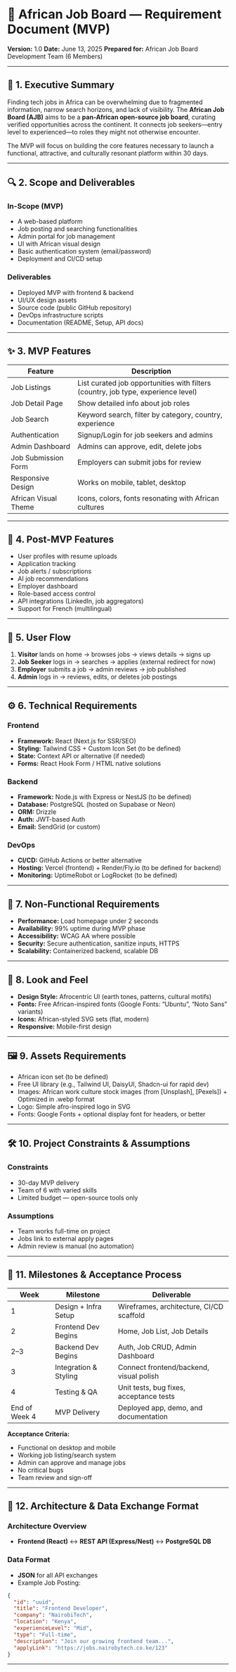 # 📄 **African Job Board — Requirement Document (MVP)**

**Version:** 1.0
**Date:** June 13, 2025
**Prepared for:** African Job Board Development Team (6 Members)

---

## 📌 1. Executive Summary

Finding tech jobs in Africa can be overwhelming due to fragmented information, narrow search horizons, and lack of visibility. The **African Job Board (AJB)** aims to be a **pan-African open-source job board**, curating verified opportunities across the continent. It connects job seekers—entry level to experienced—to roles they might not otherwise encounter.

The MVP will focus on building the core features necessary to launch a functional, attractive, and culturally resonant platform within 30 days.

---

## 🔍 2. Scope and Deliverables

### In-Scope (MVP)

* A web-based platform
* Job posting and searching functionalities
* Admin portal for job management
* UI with African visual design
* Basic authentication system (email/password)
* Deployment and CI/CD setup

### Deliverables

* Deployed MVP with frontend & backend
* UI/UX design assets
* Source code (public GitHub repository)
* DevOps infrastructure scripts
* Documentation (README, Setup, API docs)

---

## ✨ 3. MVP Features

| Feature              | Description                                                                       |
| -------------------- | --------------------------------------------------------------------------------- |
| Job Listings         | List curated job opportunities with filters (country, job type, experience level) |
| Job Detail Page      | Show detailed info about job roles                                                |
| Job Search           | Keyword search, filter by category, country, experience                           |
| Authentication       | Signup/Login for job seekers and admins                                           |
| Admin Dashboard      | Admins can approve, edit, delete jobs                                             |
| Job Submission Form  | Employers can submit jobs for review                                              |
| Responsive Design    | Works on mobile, tablet, desktop                                                  |
| African Visual Theme | Icons, colors, fonts resonating with African cultures                             |

---

## 🔁 4. Post-MVP Features

* User profiles with resume uploads
* Application tracking
* Job alerts / subscriptions
* AI job recommendations
* Employer dashboard
* Role-based access control
* API integrations (LinkedIn, job aggregators)
* Support for French (multilingual)

---

## 🧭 5. User Flow

1. **Visitor** lands on home → browses jobs → views details → signs up
2. **Job Seeker** logs in → searches → applies (external redirect for now)
3. **Employer** submits a job → admin reviews → job published
4. **Admin** logs in → reviews, edits, or deletes job postings

---

## ⚙️ 6. Technical Requirements

### Frontend

* **Framework:** React (Next.js for SSR/SEO)
* **Styling:** Tailwind CSS + Custom Icon Set (to be defined)
* **State:** Context API or alternative (if needed)
* **Forms:** React Hook Form / HTML native solutions

### Backend

* **Framework:** Node.js with Express or NestJS (to be defined)
* **Database:** PostgreSQL (hosted on Supabase or Neon)
* **ORM:** Drizzle
* **Auth:** JWT-based Auth
* **Email:** SendGrid (or custom)

### DevOps

* **CI/CD:** GitHub Actions or better alternative
* **Hosting:** Vercel (frontend) + Render/Fly.io (to be defined for backend)
* **Monitoring:** UptimeRobot or LogRocket (to be defined)

---

## 📐 7. Non-Functional Requirements

* **Performance:** Load homepage under 2 seconds
* **Availability:** 99% uptime during MVP phase
* **Accessibility:** WCAG AA where possible
* **Security:** Secure authentication, sanitize inputs, HTTPS
* **Scalability:** Containerized backend, scalable DB

---

## 🎨 8. Look and Feel

* **Design Style:** Afrocentric UI (earth tones, patterns, cultural motifs)
* **Fonts:** Free African-inspired fonts (Google Fonts: “Ubuntu”, “Noto Sans” variants)
* **Icons:** African-styled SVG sets (flat, modern)
* **Responsive:** Mobile-first design

---

## 🖼️ 9. Assets Requirements

* African icon set (to be defined)
* Free UI library (e.g., Tailwind UI, DaisyUI, Shadcn-ui for rapid dev)
* Images: African work culture stock images (from \[Unsplash], \[Pexels]) + Optimized in .webp format
* Logo: Simple afro-inspired logo in SVG
* Fonts: Google Fonts + optional display font for headers, or better

---

## 🛠️ 10. Project Constraints & Assumptions

### Constraints

* 30-day MVP delivery
* Team of 6 with varied skills
* Limited budget — open-source tools only

### Assumptions

* Team works full-time on project
* Jobs link to external apply pages
* Admin review is manual (no automation)

---

## 📅 11. Milestones & Acceptance Process

| Week          | Milestone             | Deliverable                              |
| ------------- | --------------------- | ---------------------------------------- |
| 1             | Design + Infra Setup  | Wireframes, architecture, CI/CD scaffold |
| 2             | Frontend Dev Begins   | Home, Job List, Job Details              |
| 2–3           | Backend Dev Begins    | Auth, Job CRUD, Admin Dashboard          |
| 3             | Integration & Styling | Connect frontend/backend, visual polish  |
| 4             | Testing & QA          | Unit tests, bug fixes, acceptance tests  |
| End of Week 4 | MVP Delivery          | Deployed app, demo, and documentation    |

**Acceptance Criteria:**

* Functional on desktop and mobile
* Working job listing/search system
* Admin can approve and manage jobs
* No critical bugs
* Team review and sign-off

---

## 🧱 12. Architecture & Data Exchange Format

### Architecture Overview

* **Frontend (React)** ↔️ **REST API (Express/Nest)** ↔️ **PostgreSQL DB**

### Data Format

* **JSON** for all API exchanges
* Example Job Posting:

```json
{
  "id": "uuid",
  "title": "Frontend Developer",
  "company": "NairobiTech",
  "location": "Kenya",
  "experienceLevel": "Mid",
  "type": "Full-time",
  "description": "Join our growing frontend team...",
  "applyLink": "https://jobs.nairobytech.co.ke/123"
}
```

---

